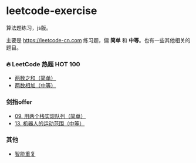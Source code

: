 # leetcode-exercise
算法题练习，js版。

主要是 https://leetcode-cn.com 练习题，偏 **简单** 和 **中等**。也有一些其他相关的题目。

### 🔥 LeetCode 热题 HOT 100

- [两数之和（简单）](./problem-hot-100/1.two-sum.md)
- [两数相加（中等）](./problem-hot-100/2.add-two-numbers.md)

### 剑指offer

- [09. 用两个栈实现队列（简单）](./offer/09.yong-liang-ge-zhan-shi-xian-dui-lie-lcof.md)
- [13. 机器人的运动范围（中等）](./offer/13.ji-qi-ren-de-yun-dong-fan-wei-lcof.md)

### 其他

- [智能重复](./other/1.smart-repeat.md)
